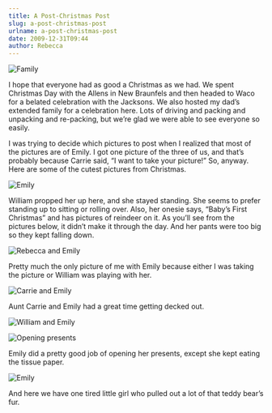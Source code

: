 ```yaml
---
title: A Post-Christmas Post
slug: a-post-christmas-post
urlname: a-post-christmas-post
date: 2009-12-31T09:44
author: Rebecca
---
```

![Family][a]

[a]: {static}/images/2009-12-25-christmas-02.jpg

I hope that everyone had as good a Christmas as we had. We spent Christmas Day
with the Allens in New Braunfels and then headed to Waco for a belated
celebration with the Jacksons. We also hosted my dad&#x02bc;s extended family
for a celebration here. Lots of driving and packing and unpacking and
re-packing, but we&#x02bc;re glad we were able to see everyone so easily.

I was trying to decide which pictures to post when I realized that most of the
pictures are of Emily. I got one picture of the three of us, and that&#x02bc;s
probably because Carrie said, &ldquo;I want to take your picture!&rdquo; So,
anyway. Here are some of the cutest pictures from Christmas.

![Emily][b]

[b]: {static}/images/2009-12-25-christmas-03.jpg

William propped her up here, and she stayed standing. She seems to prefer
standing up to sitting or rolling over. Also, her onesie says,
&ldquo;Baby&#x02bc;s First Christmas&rdquo; and has pictures of reindeer on it.
As you&#x02bc;ll see from the pictures below, it didn&#x02bc;t make it through
the day. And her pants were too big so they kept falling down.

![Rebecca and Emily][c]

[c]: {static}/images/2009-12-25-christmas-04.jpg

Pretty much the only picture of me with Emily because either I was taking the
picture or William was playing with her.

![Carrie and Emily][d]

[d]: {static}/images/2009-12-25-christmas-05.jpg

Aunt Carrie and Emily had a great time getting decked out.

![William and Emily][e]

[e]: {static}/images/2009-12-25-christmas-06.jpg

![Opening presents][f]

[f]: {static}/images/2009-12-25-christmas-07.jpg

Emily did a pretty good job of opening her presents, except she kept eating the
tissue paper.

![Emily][g]

[g]: {static}/images/2009-12-25-christmas-07.jpg

And here we have one tired little girl who pulled out a lot of that teddy
bear&#x02bc;s fur.
